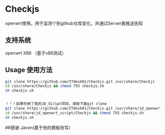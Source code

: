 # Checkjs
openwrt使用，用于监测个别github仓库变化，并通过Server酱推送告知

## 支持系统
openwrt X86 （基于x86测试）

## Usage 使用方法
```sh
git clone https://github.com/ITdesk01/Checkjs.git /usr/share/Checkjs
cd /usr/share/Checkjs && chmod 755 checkjs.sh
sh checkjs.sh


！！！如果你用了我的JD_SCript项目，请按下面git clone
git clone https://github.com/ITdesk01/Checkjs.git /usr/share/jd_openwrt_script/Checkjs
cd /usr/share/jd_openwrt_script/Checkjs && chmod 755 checkjs.sh
sh checkjs.sh
```

##感谢
Javon(基于他的模板改写)
